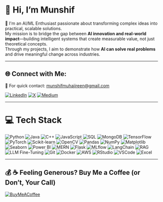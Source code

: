 # 👋 Hi, I’m Munshif  
🌱 I'm an AI/ML Enthusiast passionate about transforming complex ideas into practical, scalable solutions.  
My mission is to bridge the gap between **AI innovation and real-world impact**—building intelligent systems that create measurable value, not just theoretical concepts.  
Through my projects, I aim to demonstrate how **AI can solve real problems** and drive meaningful change across industries.  

---

## 🌐 Connect with Me:  
📩 For quick contact: munshifmuhajireen@gmail.com  

[![LinkedIn](https://img.shields.io/badge/LinkedIn-0077B5?style=for-the-badge&logo=linkedin&logoColor=white)](https://www.linkedin.com/in/munshifmuhajireen/)  [![X](https://img.shields.io/badge/Twitter-000000?style=for-the-badge&logo=x&logoColor=white)](https://twitter.com/munshifff)  [![Medium](https://img.shields.io/badge/Medium-12100E?logo=medium&logoColor=white)](https://medium.com/munshifmuhajireen)



---

# 💻 Tech Stack  

![Python](https://img.shields.io/badge/python-3670A0?style=for-the-badge&logo=python&logoColor=ffdd54) ![Java](https://img.shields.io/badge/java-007396?style=for-the-badge&logo=java&logoColor=white) ![C++](https://img.shields.io/badge/c++-00599C?style=for-the-badge&logo=c%2B%2B&logoColor=white) ![JavaScript](https://img.shields.io/badge/javascript-F7DF1E?style=for-the-badge&logo=javascript&logoColor=black) ![SQL](https://img.shields.io/badge/SQL-4479A1?style=for-the-badge&logo=mysql&logoColor=white) ![MongoDB](https://img.shields.io/badge/MongoDB-4ea94b?style=for-the-badge&logo=mongodb&logoColor=white) ![TensorFlow](https://img.shields.io/badge/TensorFlow-FF6F00?style=for-the-badge&logo=TensorFlow&logoColor=white) ![PyTorch](https://img.shields.io/badge/PyTorch-EE4C2C?style=for-the-badge&logo=PyTorch&logoColor=white) ![Scikit-learn](https://img.shields.io/badge/scikit--learn-F7931E?style=for-the-badge&logo=scikit-learn&logoColor=white) ![OpenCV](https://img.shields.io/badge/OpenCV-5C3EE8?style=for-the-badge&logo=opencv&logoColor=white) ![Pandas](https://img.shields.io/badge/Pandas-150458?style=for-the-badge&logo=pandas&logoColor=white) ![NumPy](https://img.shields.io/badge/NumPy-013243?style=for-the-badge&logo=numpy&logoColor=white) ![Matplotlib](https://img.shields.io/badge/Matplotlib-ffffff?style=for-the-badge&logo=Matplotlib&logoColor=black) ![Seaborn](https://img.shields.io/badge/Seaborn-4C72B0?style=for-the-badge&logo=Seaborn&logoColor=white) ![Power BI](https://img.shields.io/badge/PowerBI-F2C811?style=for-the-badge&logo=powerbi&logoColor=black) ![MERN](https://img.shields.io/badge/MERN-000000?style=for-the-badge&logo=mongodb&logoColor=white) ![Flask](https://img.shields.io/badge/Flask-000000?style=for-the-badge&logo=flask&logoColor=white) ![MLflow](https://img.shields.io/badge/MLflow-d9ead3?style=for-the-badge&logo=numpy&logoColor=blue) ![LangChain](https://img.shields.io/badge/LangChain-8A2BE2?style=for-the-badge&logo=python&logoColor=white) ![RAG](https://img.shields.io/badge/RAG-FF4500?style=for-the-badge&logo=python&logoColor=white) ![LLM Fine-Tuning](https://img.shields.io/badge/LLM-Fine--Tuning-20B2AA?style=for-the-badge&logo=python&logoColor=white) ![Git](https://img.shields.io/badge/git-F05033?style=for-the-badge&logo=git&logoColor=white) ![Docker](https://img.shields.io/badge/docker-2496ED?style=for-the-badge&logo=docker&logoColor=white) ![AWS](https://img.shields.io/badge/AWS-FF9900?style=for-the-badge&logo=amazon-aws&logoColor=white) ![RStudio](https://img.shields.io/badge/RStudio-75AADB?style=for-the-badge&logo=r&logoColor=white) ![VSCode](https://img.shields.io/badge/VSCode-007ACC?style=for-the-badge&logo=visual-studio-code&logoColor=white) ![Excel](https://img.shields.io/badge/Excel-217346?style=for-the-badge&logo=microsoft-excel&logoColor=white)



---

## 💰 ☕ Feeling Generous? Buy Me a Coffee (or Don’t, Your Call) 
[![BuyMeACoffee](https://img.shields.io/badge/Buy%20Me%20a%20Coffee-ffdd00?style=for-the-badge&logo=buy-me-a-coffee&logoColor=black)](https://buymeacoffee.com/munshif)  


